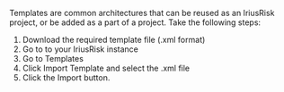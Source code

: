 Templates are common architectures that can be reused as an IriusRisk project, or be added as a part of a project. Take the following steps:

1. Download the required template file (.xml format)
2. Go to to your IriusRisk instance
3. Go to Templates
4. Click Import Template and select the .xml file
5. Click the Import button.
